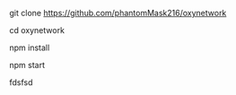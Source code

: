 git clone https://github.com/phantomMask216/oxynetwork

cd oxynetwork

npm install

npm start

fdsfsd
